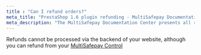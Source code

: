 ```yaml
---
title : "Can I refund orders?"
meta_title: "PrestaShop 1.6 plugin refunding - MultiSafepay Documentation Center"
meta_description: "The MultiSafepay Documentation Center presents all relevant information about our Plugins and API. You can also find support pages for Payment Methods, Tools and General Questions as well as the contact details of our Support and Integration Teams."
---
```

Refunds cannot be processed via the backend of your website, although you can refund from your [MultiSafepay Control](https://merchant.multisafepay.com)
